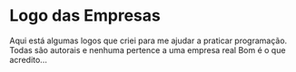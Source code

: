 # Logo das Empresas
Aqui está algumas logos que criei para me ajudar a praticar programação. Todas são autorais e nenhuma pertence a uma empresa real
Bom é o que acredito...

